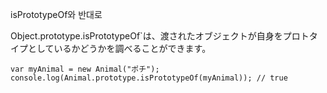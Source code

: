 isPrototypeOf와 반대로

Object.prototype.isPrototypeOf`は、渡されたオブジェクトが自身をプロトタイプとしているかどうかを調べることができます。

```
var myAnimal = new Animal("ポチ");
console.log(Animal.prototype.isPrototypeOf(myAnimal)); // true
```

